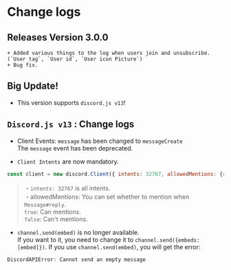 # Change logs

## Releases Version 3.0.0
```
+ Added various things to the log when users join and unsubscribe.  
(`User tag`, `User id`, `User icon Picture`)
+ Bug fix.
```


## Big Update!
+ This version supports `discord.js v13`!



## `Discord.js v13` : Change logs
+ Client Events: `message` has been changed to `messageCreate`  
The `message` event has been deprecated.

+ `Client Intents` are now mandatory.
```js
const client = new discord.Client({ intents: 32767, allowedMentions: {repliedUser: false} });
```
> ・`intents: 32767` is all intents.  
> ・allowedMentions: You can set whether to mention when `Message#reply`.  
`true`: Can mentions.  
`false`: Can't mentions.

+ `channel.send(embed)` is no longer available.  
If you want to it, you need to change it to `channel.send({embeds: [embed]})`.
If you use `channel.send(embed)`, you will get the error:  
```js
DiscordAPIError: Cannot send an empty message
```